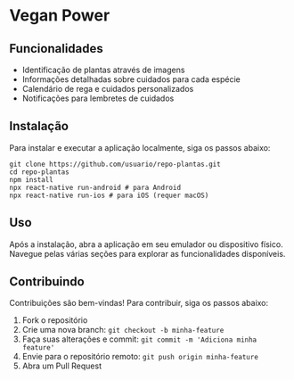 # Vegan Power

<h2>Funcionalidades</h2>
    <ul>
        <li>Identificação de plantas através de imagens</li>
        <li>Informações detalhadas sobre cuidados para cada espécie</li>
        <li>Calendário de rega e cuidados personalizados</li>
        <li>Notificações para lembretes de cuidados</li>
    </ul>

  <h2>Instalação</h2>
    <p>Para instalar e executar a aplicação localmente, siga os passos abaixo:</p>
    <pre><code>git clone https://github.com/usuario/repo-plantas.git
cd repo-plantas
npm install
npx react-native run-android # para Android
npx react-native run-ios # para iOS (requer macOS)</code></pre>

  <h2>Uso</h2>
    <p>Após a instalação, abra a aplicação em seu emulador ou dispositivo físico. Navegue pelas várias seções para explorar as funcionalidades disponíveis.</p>

   <h2>Contribuindo</h2>
    <p>Contribuições são bem-vindas! Para contribuir, siga os passos abaixo:</p>
    <ol>
        <li>Fork o repositório</li>
        <li>Crie uma nova branch: <code>git checkout -b minha-feature</code></li>
        <li>Faça suas alterações e commit: <code>git commit -m 'Adiciona minha feature'</code></li>
        <li>Envie para o repositório remoto: <code>git push origin minha-feature</code></li>
        <li>Abra um Pull Request</li>
    </ol>

